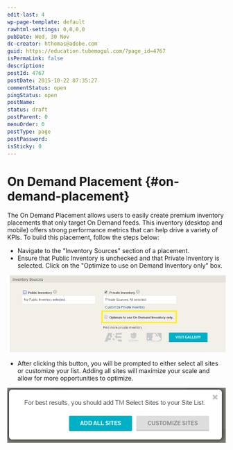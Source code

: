 ```yaml
---
edit-last: 4
wp-page-template: default
rawhtml-settings: 0,0,0,0
pubDate: Wed, 30 Nov
dc-creator: hthomas@adobe.com
guid: https://education.tubemogul.com/?page_id=4767
isPermaLink: false
description: 
postId: 4767
postDate: 2015-10-22 07:35:27
commentStatus: open
pingStatus: open
postName: 
status: draft
postParent: 0
menuOrder: 0
postType: page
postPassword: 
isSticky: 0
---
```


# On Demand Placement {#on-demand-placement}

The On Demand Placement allows users to easily create premium inventory placements that only target On Demand feeds. This inventory (desktop and mobile) offers strong performance metrics that can help drive a variety of KPIs.
To build this placement, follow the steps below:

* Navigate to the "Inventory Sources" section of a placement.
* Ensure that Public Inventory is unchecked and that Private Inventory is selected. Click on the "Optimize to use on Demand Inventory only" box.

[ ![optimize_on_demand](assets/optimize-on-demand.png)](assets/optimize-on-demand.png)
 

* After clicking this button, you will be prompted to either select all sites or customize your list. Adding all sites will maximize your scale and allow for more opportunities to optimize.

[ ![tm_select_sites](assets/tm-select-sites.png)](assets/tm-select-sites.png) 